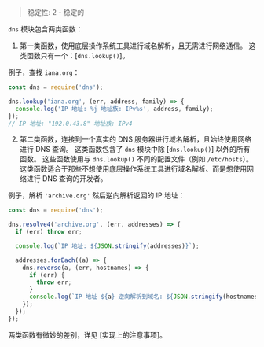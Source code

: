 
<!--introduced_in=v0.10.0-->

> 稳定性: 2 - 稳定的

`dns` 模块包含两类函数：

1) 第一类函数，使用底层操作系统工具进行域名解析，且无需进行网络通信。
这类函数只有一个：[`dns.lookup()`]。

例子，查找 `iana.org`：

```js
const dns = require('dns');

dns.lookup('iana.org', (err, address, family) => {
  console.log('IP 地址: %j 地址族: IPv%s', address, family);
});
// IP 地址: "192.0.43.8" 地址族: IPv4
```

2) 第二类函数，连接到一个真实的 DNS 服务器进行域名解析，且始终使用网络进行 DNS 查询。
这类函数包含了 `dns` 模块中除 [`dns.lookup()`] 以外的所有函数。
这些函数使用与 `dns.lookup()` 不同的配置文件（例如 `/etc/hosts`）。
这类函数适合于那些不想使用底层操作系统工具进行域名解析、而是想使用网络进行 DNS 查询的开发者。

例子，解析 `'archive.org'` 然后逆向解析返回的 IP 地址：

```js
const dns = require('dns');

dns.resolve4('archive.org', (err, addresses) => {
  if (err) throw err;

  console.log(`IP 地址: ${JSON.stringify(addresses)}`);

  addresses.forEach((a) => {
    dns.reverse(a, (err, hostnames) => {
      if (err) {
        throw err;
      }
      console.log(`IP 地址 ${a} 逆向解析到域名: ${JSON.stringify(hostnames)}`);
    });
  });
});
```

两类函数有微妙的差别，详见 [实现上的注意事项]。


